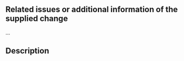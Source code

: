 ## Related issues or additional information of the supplied change

…

## Description

<!--- Describe your changes in detail -->
